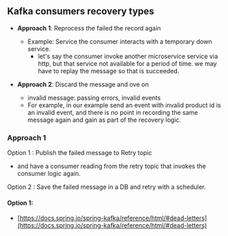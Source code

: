 ## Kafka consumers recovery types

- **Approach 1**: Reprocess the failed the record again
    - Example: Service the consumer interacts with a temporary down service.
        - let's say the consumer invoke another microservice service via http, but that service not available for a period of time. we may have to replay the message so that is succeeded.

- **Approach 2**: Discard the message and ove on 
  - invalid message: passing errors, invalid events
  - For example, in our example send an event with invalid product id is an invalid event, and there is no point in recording the same message again and gain as part of the recovery logic.

### Approach 1

Option 1 : Publish the failed message to Retry topic

- and have a consumer reading from the retry topic that invokes the consumer logic again.


Option 2 : Save the failed message in a DB and retry with a scheduler.


#### Option 1:

- [https://docs.spring.io/spring-kafka/reference/html/#dead-letters](https://docs.spring.io/spring-kafka/reference/html/#dead-letters)
